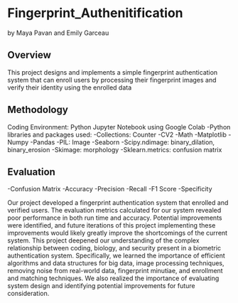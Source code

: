 # Fingerprint_Authenitification
by Maya Pavan and Emily Garceau

## Overview
This project designs and implements a simple fingerprint authentication system that can enroll users by processing their fingerprint images and verify their identity using the enrolled data


## Methodology 
Coding Environment: Python Jupyter Notebook using Google Colab
-Python libraries and packages used:
-Collections: Counter
-CV2
-Math 
-Matplotlib
-Numpy
-Pandas
-PIL: Image
-Seaborn
-Scipy.ndimage: binary_dilation, binary_erosion
-Skimage: morphology
-Sklearn.metrics: confusion matrix

## Evaluation
-Confusion Matrix
-Accuracy
-Precision 
-Recall 
-F1 Score
-Specificity


Our project developed a fingerprint authentication system that enrolled and verified users. The evaluation metrics calculated for our system revealed poor performance in both run time and accuracy. Potential improvements were identified, and future iterations of this project implementing these improvements would likely greatly improve the shortcomings of the current system.
This project deepened our understanding of the complex relationship between coding, biology, and security present in a biometric authentication system. Specifically, we learned the importance of efficient algorithms and data structures for big data, image processing techniques, removing noise from real-world data, fingerprint minutiae, and enrollment and matching techniques. We also realized the importance of evaluating system design and identifying potential improvements for future consideration.


